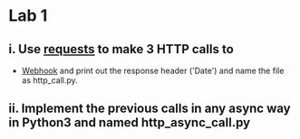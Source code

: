 # Lab 1

## i. Use [requests](http://docs.python-requests.org/en/master/) to make 3 HTTP calls to

- [Webhook](https://webhook.site/) and print out the response header ('Date') and name the file as http_call.py.

## ii. Implement the previous calls in any async way in Python3 and named http_async_call.py 



